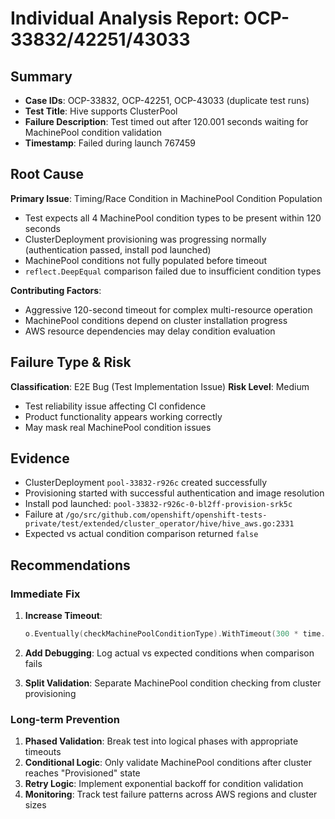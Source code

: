 # Individual Analysis Report: OCP-33832/42251/43033

## Summary
- **Case IDs**: OCP-33832, OCP-42251, OCP-43033 (duplicate test runs)
- **Test Title**: Hive supports ClusterPool
- **Failure Description**: Test timed out after 120.001 seconds waiting for MachinePool condition validation
- **Timestamp**: Failed during launch 767459

## Root Cause
**Primary Issue**: Timing/Race Condition in MachinePool Condition Population
- Test expects all 4 MachinePool condition types to be present within 120 seconds
- ClusterDeployment provisioning was progressing normally (authentication passed, install pod launched)
- MachinePool conditions not fully populated before timeout
- `reflect.DeepEqual` comparison failed due to insufficient condition types

**Contributing Factors**:
- Aggressive 120-second timeout for complex multi-resource operation
- MachinePool conditions depend on cluster installation progress
- AWS resource dependencies may delay condition evaluation

## Failure Type & Risk
**Classification**: E2E Bug (Test Implementation Issue)
**Risk Level**: Medium
- Test reliability issue affecting CI confidence
- Product functionality appears working correctly
- May mask real MachinePool condition issues

## Evidence
- ClusterDeployment `pool-33832-r926c` created successfully
- Provisioning started with successful authentication and image resolution
- Install pod launched: `pool-33832-r926c-0-bl2ff-provision-srk5c`
- Failure at `/go/src/github.com/openshift/openshift-tests-private/test/extended/cluster_operator/hive/hive_aws.go:2331`
- Expected vs actual condition comparison returned `false`

## Recommendations

### Immediate Fix
1. **Increase Timeout**:
   ```go
   o.Eventually(checkMachinePoolConditionType).WithTimeout(300 * time.Second).WithPolling(5 * time.Second).Should(o.BeTrue())
   ```

2. **Add Debugging**: Log actual vs expected conditions when comparison fails

3. **Split Validation**: Separate MachinePool condition checking from cluster provisioning

### Long-term Prevention
1. **Phased Validation**: Break test into logical phases with appropriate timeouts
2. **Conditional Logic**: Only validate MachinePool conditions after cluster reaches "Provisioned" state
3. **Retry Logic**: Implement exponential backoff for condition validation
4. **Monitoring**: Track test failure patterns across AWS regions and cluster sizes
